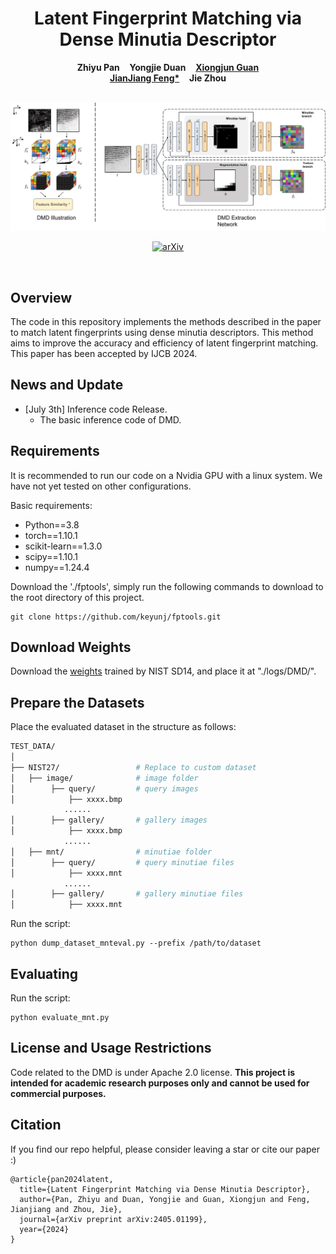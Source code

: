 <p align="center">
  <h1 align="center">Latent Fingerprint Matching via Dense Minutia Descriptor</h1>
  <p align="center">
    <strong>Zhiyu Pan</strong></a>
    &nbsp;&nbsp;
    <strong>Yongjie Duan</strong>
    &nbsp;&nbsp;
    <a href="https://xiongjunguan.github.io/"><strong>Xiongjun Guan</strong></a>
    <br>
    <a href="http://ivg.au.tsinghua.edu.cn/~jfeng/"><strong>JianJiang Feng*</strong></a>
    &nbsp;&nbsp;
    <strong>Jie Zhou</strong>
  </p>
  <br>
  <div align="center">
    <img src="./figures/dmd_illustration.png", width="700">
  </div>
  <p align="center">
    <a href="https://arxiv.org/abs/2405.01199"><img alt='arXiv' src='https://img.shields.io/badge/arXiv-2405.01199-b31b1b.svg'></a>
  </p>
  <br>
</p>

<!-- # Latent Fingerprint Matching via Dense Minutia Descriptor
This repository contains the code for the paper "Latent Fingerprint Matching via Dense Minutia Descriptor". -->


## Overview

The code in this repository implements the methods described in the paper to match latent fingerprints using dense minutia descriptors. This method aims to improve the accuracy and efficiency of latent fingerprint matching. This paper has been accepted by IJCB 2024.

## News and Update

* [July 3th] Inference code Release.
    * The basic inference code of DMD.  

## Requirements
It is recommended to run our code on a Nvidia GPU with a linux system. We have not yet tested on other configurations.

Basic requirements:
- Python==3.8
- torch==1.10.1
- scikit-learn==1.3.0
- scipy==1.10.1
- numpy==1.24.4

Download the './fptools', simply run the following commands to download to the root directory of this project.
```
git clone https://github.com/keyunj/fptools.git
```

## Download Weights

Download the [weights](https://cloud.tsinghua.edu.cn/f/fd5ca22af0eb44afa124/?dl=1) trained by NIST SD14, and place it at "./logs/DMD/".

## Prepare the Datasets
Place the evaluated dataset in the structure as follows:
```bash
TEST_DATA/
│
├── NIST27/                 # Replace to custom dataset
│   ├── image/              # image folder
│        ├── query/         # query images
│            ├── xxxx.bmp
            ......
│        ├── gallery/       # gallery images
│            ├── xxxx.bmp
            ......
│   ├── mnt/                # minutiae folder
│        ├── query/         # query minutiae files
│            ├── xxxx.mnt
            ......
│        ├── gallery/       # gallery minutiae files
│            ├── xxxx.mnt             

```
Run the script:
```
python dump_dataset_mnteval.py --prefix /path/to/dataset
```

## Evaluating
Run the script:
```
python evaluate_mnt.py
```

## License and Usage Restrictions
Code related to the DMD is under Apache 2.0 license. 
**This project is intended for academic research purposes only and cannot be used for commercial purposes.**

## Citation
If you find our repo helpful, please consider leaving a star or cite our paper :)
```
@article{pan2024latent,
  title={Latent Fingerprint Matching via Dense Minutia Descriptor},
  author={Pan, Zhiyu and Duan, Yongjie and Guan, Xiongjun and Feng, Jianjiang and Zhou, Jie},
  journal={arXiv preprint arXiv:2405.01199},
  year={2024}
}
```